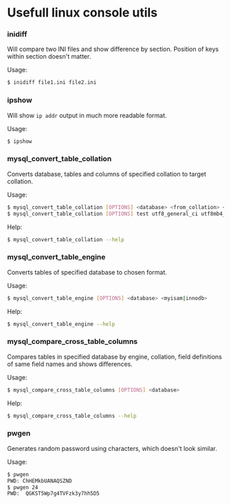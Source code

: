 # Usefull linux console utils

### inidiff

Will compare two INI files and show difference by section.
Position of keys within section doesn't matter.

Usage:
```bash
$ inidiff file1.ini file2.ini
```

### ipshow

Will show `ip addr` output in much more readable format.

Usage:
```bash
$ ipshow
```

### mysql_convert_table_collation

Converts database, tables and columns of specified collation to target collation.

Usage:
```bash
$ mysql_convert_table_collation [OPTIONS] <database> <from_collation> <to_collation>
$ mysql_convert_table_collation [OPTIONS] test utf8_general_ci utf8mb4_unicode_ci
```

Help:
```bash
$ mysql_convert_table_collation --help
```

### mysql_convert_table_engine

Converts tables of specified database to chosen format.

Usage:
```bash
$ mysql_convert_table_engine [OPTIONS] <database> <myisam|innodb>
```

Help:
```bash
$ mysql_convert_table_engine --help
```

### mysql_compare_cross_table_columns

Compares tables in specified database by engine, collation, field definitions
of same field names and shows differences.

Usage:
```bash
$ mysql_compare_cross_table_columns [OPTIONS] <database>
```

Help:
```bash
$ mysql_compare_cross_table_columns --help
```

### pwgen

Generates random password using characters, which doesn't look similar.

Usage:
```bash
$ pwgen
PWD: ChHEMkbUANAQSZND
$ pwgen 24
PWD:  QGKST5Wp7g4TVFzk3y7hh5D5
```
